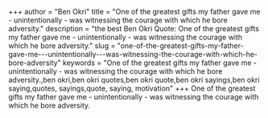 +++
author = "Ben Okri"
title = "One of the greatest gifts my father gave me - unintentionally - was witnessing the courage with which he bore adversity."
description = "the best Ben Okri Quote: One of the greatest gifts my father gave me - unintentionally - was witnessing the courage with which he bore adversity."
slug = "one-of-the-greatest-gifts-my-father-gave-me---unintentionally---was-witnessing-the-courage-with-which-he-bore-adversity"
keywords = "One of the greatest gifts my father gave me - unintentionally - was witnessing the courage with which he bore adversity.,ben okri,ben okri quotes,ben okri quote,ben okri sayings,ben okri saying,quotes, sayings,quote, saying, motivation"
+++
One of the greatest gifts my father gave me - unintentionally - was witnessing the courage with which he bore adversity.
